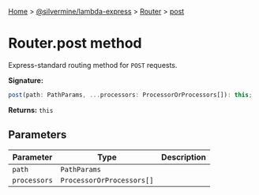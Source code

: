 [Home](./index) &gt; [@silvermine/lambda-express](./lambda-express.md) &gt; [Router](./lambda-express.router.md) &gt; [post](./lambda-express.router.post.md)

# Router.post method

Express-standard routing method for `POST` requests.

**Signature:**
```javascript
post(path: PathParams, ...processors: ProcessorOrProcessors[]): this;
```
**Returns:** `this`

## Parameters

|  Parameter | Type | Description |
|  --- | --- | --- |
|  `path` | `PathParams` |  |
|  `processors` | `ProcessorOrProcessors[]` |  |

